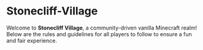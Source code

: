 # Stonecliff-Village
Welcome to **Stonecliff Village**, a community-driven vanilla Minecraft realm! Below are the rules and guidelines for all players to follow to ensure a fun and fair experience.
